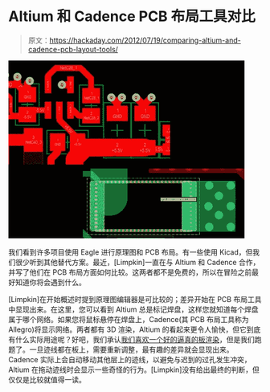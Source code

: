 # Altium 和 Cadence PCB 布局工具对比

> 原文：<https://hackaday.com/2012/07/19/comparing-altium-and-cadence-pcb-layout-tools/>

![](img/475be4adc45d8bb8dd212e1f909df791.png "altium-v-cadence-pcb-layout")

我们看到许多项目使用 Eagle 进行原理图和 PCB 布局。有一些使用 Kicad，但我们很少听到其他替代方案。最近，[Limpkin]一直在与 Altium 和 Cadence 合作，并写了他们在 PCB 布局方面如何比较。这两者都不是免费的，所以在冒险之前最好知道你将会遇到什么。

[Limpkin]在开始概述时提到原理图编辑器是可比较的；差异开始在 PCB 布局工具中显现出来。在这里，您可以看到 Altium 总是标记焊盘，这样您就知道每个焊盘属于哪个网络。如果您将鼠标悬停在焊盘上，Cadence(其 PCB 布局工具称为 Allegro)将显示网络。两者都有 3D 渲染，Altium 的看起来更令人愉快，但它到底有什么实际用途呢？好吧，我们承认[我们喜欢一个好的逼真的板渲染](http://hackaday.com/2012/06/05/this-is-not-real-lifelike-renderings-from-eagle-files/)，但是我们跑题了。一旦迹线都在板上，需要重新调整，最有趣的差异就会显现出来。Cadence 实际上会自动移动其他层上的迹线，以避免与迟到的过孔发生冲突，Altium 在拖动迹线时会显示一些奇怪的行为。[Limpkin]没有给出最终的判断，但仅仅是比较就值得一读。